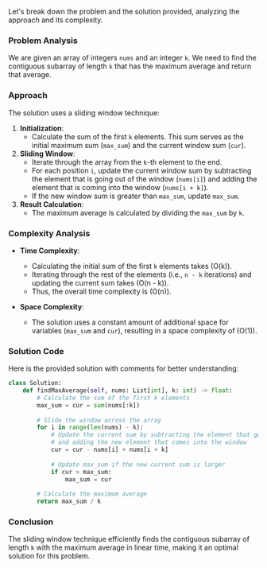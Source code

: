 Let's break down the problem and the solution provided, analyzing the approach and its complexity.

### Problem Analysis
We are given an array of integers `nums` and an integer `k`. We need to find the contiguous subarray of length `k` that has the maximum average and return that average.

### Approach
The solution uses a sliding window technique:
1. **Initialization**: 
   - Calculate the sum of the first `k` elements. This sum serves as the initial maximum sum (`max_sum`) and the current window sum (`cur`).
2. **Sliding Window**:
   - Iterate through the array from the `k`-th element to the end.
   - For each position `i`, update the current window sum by subtracting the element that is going out of the window (`nums[i]`) and adding the element that is coming into the window (`nums[i + k]`).
   - If the new window sum is greater than `max_sum`, update `max_sum`.
3. **Result Calculation**:
   - The maximum average is calculated by dividing the `max_sum` by `k`.

### Complexity Analysis
- **Time Complexity**: 
  - Calculating the initial sum of the first `k` elements takes \(O(k)\).
  - Iterating through the rest of the elements (i.e., `n - k` iterations) and updating the current sum takes \(O(n - k)\). 
  - Thus, the overall time complexity is \(O(n)\).

- **Space Complexity**: 
  - The solution uses a constant amount of additional space for variables (`max_sum` and `cur`), resulting in a space complexity of \(O(1)\).

### Solution Code
Here is the provided solution with comments for better understanding:

```python
class Solution:
    def findMaxAverage(self, nums: List[int], k: int) -> float:
        # Calculate the sum of the first k elements
        max_sum = cur = sum(nums[:k])
        
        # Slide the window across the array
        for i in range(len(nums) - k):
            # Update the current sum by subtracting the element that goes out of the window
            # and adding the new element that comes into the window
            cur = cur - nums[i] + nums[i + k]
            
            # Update max_sum if the new current sum is larger
            if cur > max_sum:
                max_sum = cur
        
        # Calculate the maximum average
        return max_sum / k
```

### Conclusion
The sliding window technique efficiently finds the contiguous subarray of length `k` with the maximum average in linear time, making it an optimal solution for this problem.
